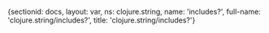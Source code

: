 {sectionid: docs, layout: var, ns: clojure.string, name: 'includes?', full-name: 'clojure.string/includes?',
  title: 'clojure.string/includes?'}
